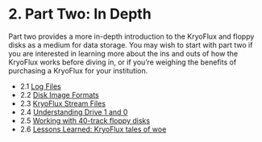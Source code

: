# 2. Part Two: In Depth

Part two provides a more in-depth introduction to the KryoFlux and floppy disks as a medium for data storage. You may wish to start with part two if you are interested in learning more about the ins and outs of how the KryoFlux works before diving in, or if you’re weighing the benefits of purchasing a KryoFlux for your institution.

* 2.1 [Log Files](/2%20PART%20TWO%20In-Depth/21%20Log-Files.md)
* 2.2 [Disk Image Formats](/2%20PART%20TWO%20In-Depth/Disk-Image-Formats.md)
* 2.3 [KryoFlux Stream Files](/2%20PART%20TWO%20In-Depth/KryoFlux-Stream-Files.md)
* 2.4 [Understanding Drive 1 and 0](/2%20PART%20TWO%20In-Depth/Understanding-Drives-1-and-0.md)
* 2.5 [Working with 40-track floppy disks](/2%20PART%20TWO%20In-Depth/Working-With-40track-Floppy-Disks.md)
* 2.6 [Lessons Learned: KryoFlux tales of woe](/2%20PART%20TWO%20In-Depth/Lessons-Learned.md)
